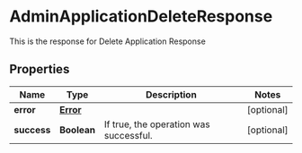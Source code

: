 

# AdminApplicationDeleteResponse

This is the response for Delete Application Response
## Properties

Name | Type | Description | Notes
------------ | ------------- | ------------- | -------------
**error** | [**Error**](Error.md) |  |  [optional]
**success** | **Boolean** | If true, the operation was successful. |  [optional]



